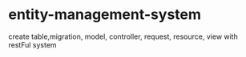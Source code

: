 # entity-management-system
create table,migration, model, controller, request, resource, view with restFul system
